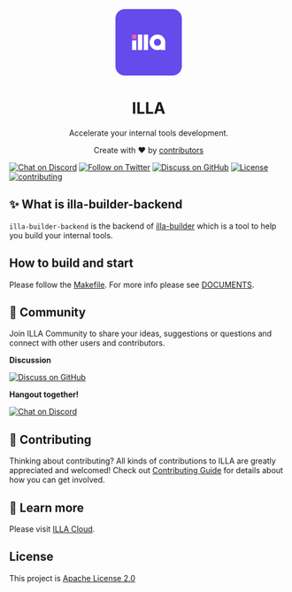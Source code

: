 <div align="center">
    <img alt="ILLA Design Logo" width="120px" height="120px" src="https://github.com/illacloud/.github/blob/main/assets/images/illa-logo.svg"/>
</div>

<h1 align="center">ILLA</h1>

<p align="center">Accelerate your internal tools development.</p>

<div align="center">
  <p>Create with ❤︎ by <a href="https://github.com/illacloud/builder-backend/graphs/contributors">contributors</a></p>
</div>

[![Chat on Discord](https://img.shields.io/badge/chat-Discord-7289DA?logo=discord)](https://discord.gg/illacloud)
[![Follow on Twitter](https://img.shields.io/badge/Twitter-1DA1F2?logo=twitter&logoColor=white)](https://twitter.com/illacloudHQ)
[![Discuss on GitHub](https://img.shields.io/badge/discussions-GitHub-333333?logo=github)](https://github.com/orgs/illacloud/discussions)
[![License](https://img.shields.io/badge/License-Apache_2.0-blue.svg)](./LICENSE)
[![contributing](https://badgen.net/badge/PRs/Welcome/green?icon=storybook)](./CONTRIBUTING.md)

## ✨ What is illa-builder-backend

`illa-builder-backend` is the backend of [illa-builder](https://github.com/illacloud/illa-builder) which is a tool to help you build your internal tools.

## How to build and start

Please follow the [Makefile](Makefile). For more info please see [DOCUMENTS](./docs/).

## 💬 Community

Join ILLA Community to share your ideas, suggestions or questions and connect with other users and contributors.

<b>Discussion</b>

[![Discuss on GitHub](https://img.shields.io/badge/discussions-GitHub-333333?logo=github)](https://github.com/orgs/illacloud/discussions)

<b>Hangout together!</b>

[![Chat on Discord](https://img.shields.io/badge/chat-Discord-7289DA?logo=discord)](https://discord.gg/illacloud)

## 🌱 Contributing

Thinking about contributing? All kinds of contributions to ILLA are greatly appreciated and welcomed! Check
out [Contributing Guide](CONTRIBUTING.md) for details about how you can get involved.

## 📖 Learn more

Please visit [ILLA Cloud](https://www.illacloud.com/docs/about-illa).

## License

This project is [Apache License 2.0](LICENSE)
